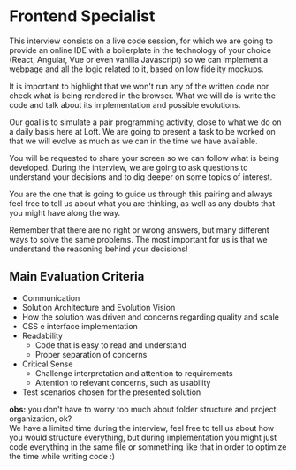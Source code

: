# Frontend Specialist

This interview consists on a live code session, for which we are going to provide an online IDE with a boilerplate in the technology of your choice (React, Angular, Vue or even vanilla Javascript) so we can implement a webpage and all the logic related to it, based on low fidelity mockups.

It is important to highlight that we won't run any of the written code nor check what is being rendered in the browser.
What we will do is write the code and talk about its implementation and possible evolutions.

Our goal is to simulate a pair programming activity, close to what we do on a daily basis here at Loft.
We are going to present a task to be worked on that we will evolve as much as we can in the time we have available.

You will be requested to share your screen so we can follow what is being developed.
During the interview, we are going to ask questions to understand your decisions and to dig deeper on some topics of interest.

You are the one that is going to guide us through this pairing and always feel free to tell us about what you are thinking, as well as any doubts that you might have along the way.

Remember that there are no right or wrong answers, but many different ways to solve the same problems.
The most important for us is that we understand the reasoning behind your decisions!

## Main Evaluation Criteria
* Communication
* Solution Architecture and Evolution Vision
* How the solution was driven and concerns regarding quality and scale
* CSS e interface implementation
* Readability
  * Code that is easy to read and understand
  * Proper separation of concerns
* Critical Sense
  * Challenge interpretation and attention to requirements
  * Attention to relevant concerns, such as usability
* Test scenarios chosen for the presented solution

**obs:** you don't have to worry too much about folder structure and project organization, ok?  
We have a limited time during the interview, feel free to tell us about how you would structure everything, but during implementation you might just code everything in the same file or sommething like that in order to optimize the time while writing code :)